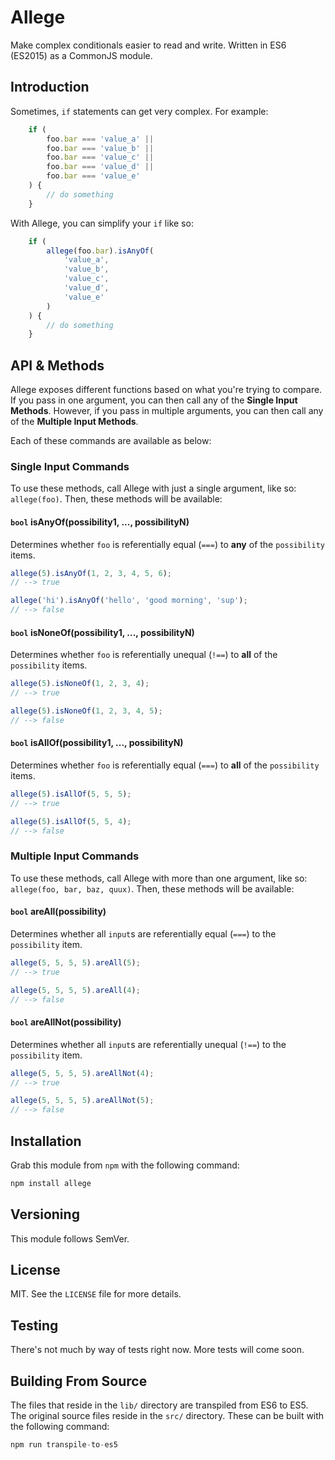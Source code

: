 # Allege

Make complex conditionals easier to read and write. Written in ES6 (ES2015) as a CommonJS module.

## Introduction

Sometimes, `if` statements can get very complex. For example:

```js
	if (
		foo.bar === 'value_a' ||
		foo.bar === 'value_b' ||
		foo.bar === 'value_c' ||
		foo.bar === 'value_d' ||
		foo.bar === 'value_e'
	) {
		// do something
	}
```

With Allege, you can simplify your `if` like so:

```js
	if (
		allege(foo.bar).isAnyOf(
			'value_a', 
			'value_b', 
			'value_c', 
			'value_d',
			'value_e'
		)
	) {
		// do something
    }
```

## API & Methods

Allege exposes different functions based on what you're trying to compare. If you pass in one argument, you
can then call any of the **Single Input Methods**. However, if you pass in multiple arguments, you can then 
call any of the **Multiple Input Methods**.

Each of these commands are available as below:

### Single Input Commands

To use these methods, call Allege with just a single argument, like so: `allege(foo)`. Then, these methods 
will be available:

#### `bool` isAnyOf(possibility1, ..., possibilityN)

Determines whether `foo` is referentially equal (`===`) to **any** of the `possibility` items.

```js
allege(5).isAnyOf(1, 2, 3, 4, 5, 6);
// --> true

allege('hi').isAnyOf('hello', 'good morning', 'sup');
// --> false
```

#### `bool` isNoneOf(possibility1, ..., possibilityN)

Determines whether `foo` is referentially unequal (`!==`) to **all** of the `possibility` items.

```js
allege(5).isNoneOf(1, 2, 3, 4);
// --> true

allege(5).isNoneOf(1, 2, 3, 4, 5);
// --> false
```

#### `bool` isAllOf(possibility1, ..., possibilityN)

Determines whether `foo` is referentially equal (`===`) to **all** of the `possibility` items.

```js
allege(5).isAllOf(5, 5, 5);
// --> true

allege(5).isAllOf(5, 5, 4);
// --> false
```

### Multiple Input Commands

To use these methods, call Allege with more than one argument, like so: `allege(foo, bar, baz, quux)`. Then, these 
methods will be available:

#### `bool` areAll(possibility)

Determines whether all `input`s are referentially equal (`===`) to the `possibility` item.

```js
allege(5, 5, 5, 5).areAll(5);
// --> true

allege(5, 5, 5, 5).areAll(4);
// --> false
```

#### `bool` areAllNot(possibility)

Determines whether all `input`s are referentially unequal (`!==`) to the `possibility` item.

```js
allege(5, 5, 5, 5).areAllNot(4);
// --> true

allege(5, 5, 5, 5).areAllNot(5);
// --> false
```

## Installation

Grab this module from `npm` with the following command:

```js
npm install allege
```

## Versioning

This module follows SemVer.

## License

MIT. See the `LICENSE` file for more details.

## Testing

There's not much by way of tests right now. More tests will come soon.

## Building From Source

The files that reside in the `lib/` directory are transpiled from ES6 to ES5. The original source
files reside in the `src/` directory. These can be built with the following command:

```js
npm run transpile-to-es5
```